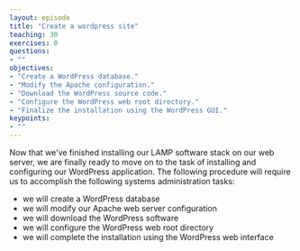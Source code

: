 ```yaml
---
layout: episode
title: "Create a wordpress site"
teaching: 30
exercises: 0
questions:
- ""
objectives:
- "Create a WordPress database."
- "Modify the Apache configuration."
- "Download the WordPress source code."
- "Configure the WordPress web root directory."
- "Finalize the installation using the WordPress GUI."
keypoints:
- ""
---
```


Now that we've finished installing our LAMP software stack on our web server, we are finally ready to move on to the task of installing and configuring our WordPress application. The following procedure will require us to accomplish the following systems administration tasks:  

- we will create a WordPress database  
- we will modify our Apache web server configuration
- we will download the WordPress software
- we will configure the WordPress web root directory  
- we will complete the installation using the WordPress web interface
